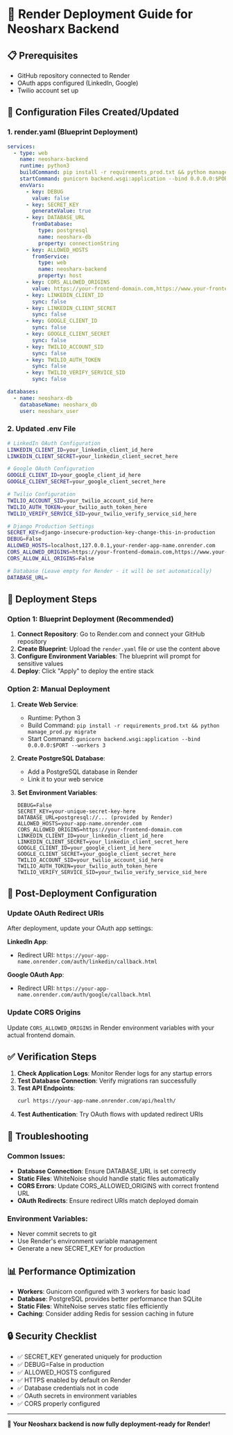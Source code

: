 # 🚀 Render Deployment Guide for Neosharx Backend

## 📋 Prerequisites

- GitHub repository connected to Render
- OAuth apps configured (LinkedIn, Google)
- Twilio account set up

## 🔧 Configuration Files Created/Updated

### 1. render.yaml (Blueprint Deployment)

```yaml
services:
  - type: web
    name: neosharx-backend
    runtime: python3
    buildCommand: pip install -r requirements_prod.txt && python manage_prod.py migrate
    startCommand: gunicorn backend.wsgi:application --bind 0.0.0.0:$PORT --workers 3
    envVars:
      - key: DEBUG
        value: false
      - key: SECRET_KEY
        generateValue: true
      - key: DATABASE_URL
        fromDatabase:
          type: postgresql
          name: neosharx-db
          property: connectionString
      - key: ALLOWED_HOSTS
        fromService:
          type: web
          name: neosharx-backend
          property: host
      - key: CORS_ALLOWED_ORIGINS
        value: https://your-frontend-domain.com,https://www.your-frontend-domain.com
      - key: LINKEDIN_CLIENT_ID
        sync: false
      - key: LINKEDIN_CLIENT_SECRET
        sync: false
      - key: GOOGLE_CLIENT_ID
        sync: false
      - key: GOOGLE_CLIENT_SECRET
        sync: false
      - key: TWILIO_ACCOUNT_SID
        sync: false
      - key: TWILIO_AUTH_TOKEN
        sync: false
      - key: TWILIO_VERIFY_SERVICE_SID
        sync: false

databases:
  - name: neosharx-db
    databaseName: neosharx_db
    user: neosharx_user
```

### 2. Updated .env File

```bash
# LinkedIn OAuth Configuration
LINKEDIN_CLIENT_ID=your_linkedin_client_id_here
LINKEDIN_CLIENT_SECRET=your_linkedin_client_secret_here

# Google OAuth Configuration
GOOGLE_CLIENT_ID=your_google_client_id_here
GOOGLE_CLIENT_SECRET=your_google_client_secret_here

# Twilio Configuration
TWILIO_ACCOUNT_SID=your_twilio_account_sid_here
TWILIO_AUTH_TOKEN=your_twilio_auth_token_here
TWILIO_VERIFY_SERVICE_SID=your_twilio_verify_service_sid_here

# Django Production Settings
SECRET_KEY=django-insecure-production-key-change-this-in-production
DEBUG=False
ALLOWED_HOSTS=localhost,127.0.0.1,your-render-app-name.onrender.com
CORS_ALLOWED_ORIGINS=https://your-frontend-domain.com,https://www.your-frontend-domain.com
CORS_ALLOW_ALL_ORIGINS=False

# Database (Leave empty for Render - it will be set automatically)
DATABASE_URL=
```

## 🚀 Deployment Steps

### Option 1: Blueprint Deployment (Recommended)

1. **Connect Repository**: Go to Render.com and connect your GitHub repository
2. **Create Blueprint**: Upload the `render.yaml` file or use the content above
3. **Configure Environment Variables**: The blueprint will prompt for sensitive values
4. **Deploy**: Click "Apply" to deploy the entire stack

### Option 2: Manual Deployment

1. **Create Web Service**:

   - Runtime: Python 3
   - Build Command: `pip install -r requirements_prod.txt && python manage_prod.py migrate`
   - Start Command: `gunicorn backend.wsgi:application --bind 0.0.0.0:$PORT --workers 3`

2. **Create PostgreSQL Database**:

   - Add a PostgreSQL database in Render
   - Link it to your web service

3. **Set Environment Variables**:
   ```
   DEBUG=False
   SECRET_KEY=your-unique-secret-key-here
   DATABASE_URL=postgresql://... (provided by Render)
   ALLOWED_HOSTS=your-app-name.onrender.com
   CORS_ALLOWED_ORIGINS=https://your-frontend-domain.com
   LINKEDIN_CLIENT_ID=your_linkedin_client_id_here
   LINKEDIN_CLIENT_SECRET=your_linkedin_client_secret_here
   GOOGLE_CLIENT_ID=your_google_client_id_here
   GOOGLE_CLIENT_SECRET=your_google_client_secret_here
   TWILIO_ACCOUNT_SID=your_twilio_account_sid_here
   TWILIO_AUTH_TOKEN=your_twilio_auth_token_here
   TWILIO_VERIFY_SERVICE_SID=your_twilio_verify_service_sid_here
   ```

## 🔄 Post-Deployment Configuration

### Update OAuth Redirect URIs

After deployment, update your OAuth app settings:

**LinkedIn App**:

- Redirect URI: `https://your-app-name.onrender.com/auth/linkedin/callback.html`

**Google OAuth App**:

- Redirect URI: `https://your-app-name.onrender.com/auth/google/callback.html`

### Update CORS Origins

Update `CORS_ALLOWED_ORIGINS` in Render environment variables with your actual frontend domain.

## ✅ Verification Steps

1. **Check Application Logs**: Monitor Render logs for any startup errors
2. **Test Database Connection**: Verify migrations ran successfully
3. **Test API Endpoints**:
   ```bash
   curl https://your-app-name.onrender.com/api/health/
   ```
4. **Test Authentication**: Try OAuth flows with updated redirect URIs

## 🔧 Troubleshooting

### Common Issues:

- **Database Connection**: Ensure DATABASE_URL is set correctly
- **Static Files**: WhiteNoise should handle static files automatically
- **CORS Errors**: Update CORS_ALLOWED_ORIGINS with correct frontend URL
- **OAuth Redirects**: Ensure redirect URIs match deployed domain

### Environment Variables:

- Never commit secrets to git
- Use Render's environment variable management
- Generate a new SECRET_KEY for production

## 📊 Performance Optimization

- **Workers**: Gunicorn configured with 3 workers for basic load
- **Database**: PostgreSQL provides better performance than SQLite
- **Static Files**: WhiteNoise serves static files efficiently
- **Caching**: Consider adding Redis for session caching in future

## 🔒 Security Checklist

- ✅ SECRET_KEY generated uniquely for production
- ✅ DEBUG=False in production
- ✅ ALLOWED_HOSTS configured
- ✅ HTTPS enabled by default on Render
- ✅ Database credentials not in code
- ✅ OAuth secrets in environment variables
- ✅ CORS properly configured

---

🎉 **Your Neosharx backend is now fully deployment-ready for Render!**
